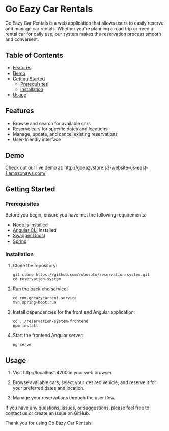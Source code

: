 # Go Eazy Car Rentals


Go Eazy Car Rentals is a web application that allows users to easily reserve and manage car rentals. Whether you're planning a road trip or need a rental car for daily use, our system makes the reservation process smooth and convenient.

## Table of Contents

- [Features](#features)
- [Demo](#demo)
- [Getting Started](#getting-started)
  - [Prerequisites](#prerequisites)
  - [Installation](#installation)
- [Usage](#usage)


## Features

- Browse and search for available cars
- Reserve cars for specific dates and locations
- Manage, update, and cancel existing reservations
- User-friendly interface

## Demo

Check out our live demo at: http://goeazystore.s3-website-us-east-1.amazonaws.com/

## Getting Started

### Prerequisites

Before you begin, ensure you have met the following requirements:

- [Node.js](https://nodejs.org/) installed
- [Angular CLI](https://angular.io/cli) installed
- [Swagger Docs](eba-xjdmbrhh.us-east-1.elasticbeanstalk.com))
- [Spring](https://spring.io/quickstart) 

### Installation

1. Clone the repository:

   ```
   git clone https://github.com/robosoto/reservation-system.git
   cd reservation-system

   ```

2. Run the back end service:

   ```
   cd com.goeazycarrent.service
   mvn spring-boot:run
   ```

3. Install dependencies for the front end Angular application:

   ```
   cd ../reservation-system-frontend
   npm install
   ```

5. Start the frontend Angular server: 

    ```
    ng serve
    ```

## Usage 

1. Visit http://localhost:4200 in your web browser.

2. Browse available cars, select your desired vehicle, and reserve it for 
   your preferred dates and location.

3. Manage your reservations through the user flow.

If you have any questions, issues, or suggestions, please feel free to contact us or create an issue on GitHub.

Thank you for using Go Eazy Car Rentals!
